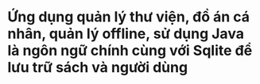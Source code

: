 # Ứng dụng quản lý thư viện, đồ án cá nhân, quản lý offline, sử dụng Java là ngôn ngữ chính cùng với Sqlite để lưu trữ sách và người dùng
